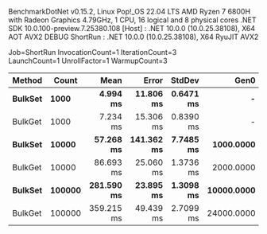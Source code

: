 
BenchmarkDotNet v0.15.2, Linux Pop!_OS 22.04 LTS
AMD Ryzen 7 6800H with Radeon Graphics 4.79GHz, 1 CPU, 16 logical and 8 physical cores
.NET SDK 10.0.100-preview.7.25380.108
  [Host]   : .NET 10.0.0 (10.0.25.38108), X64 AOT AVX2 DEBUG
  ShortRun : .NET 10.0.0 (10.0.25.38108), X64 RyuJIT AVX2

Job=ShortRun  InvocationCount=1  IterationCount=3  
LaunchCount=1  UnrollFactor=1  WarmupCount=3  

 | Method      | Count      |           Mean |          Error |        StdDev |           Gen0 |      Gen1 |       Allocated |
 | ----------- | ---------- | -------------: | -------------: | ------------: | -------------: | --------: | --------------: |
 | **BulkSet** | **1000**   |   **4.994 ms** |  **11.806 ms** | **0.6471 ms** |          **-** |     **-** |   **901.86 KB** |
 | BulkGet     | 1000       |       7.234 ms |      15.306 ms |     0.8390 ms |              - |         - |      2014.07 KB |
 | **BulkSet** | **10000**  |  **57.268 ms** | **141.362 ms** | **7.7485 ms** |  **1000.0000** |     **-** |  **8940.95 KB** |
 | BulkGet     | 10000      |      86.693 ms |      25.060 ms |     1.3736 ms |      2000.0000 | 1000.0000 |     19903.25 KB |
 | **BulkSet** | **100000** | **281.590 ms** |  **23.895 ms** | **1.3098 ms** | **10000.0000** |     **-** | **89267.73 KB** |
 | BulkGet     | 100000     |     359.215 ms |      49.439 ms |     2.7099 ms |     24000.0000 | 3000.0000 |    198792.57 KB |
